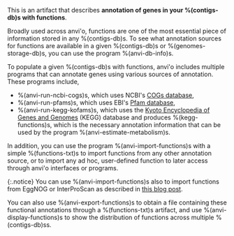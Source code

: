 This is an artifact that describes **annotation of genes in your %(contigs-db)s with functions**.

Broadly used across anvi'o, functions are one of the most essential piece of information stored in any %(contigs-db)s. To see what annotation sources for functions are available in a given %(contigs-db)s or %(genomes-storage-db)s, you can use the program %(anvi-db-info)s.

To populate a given %(contigs-db)s with functions, anvi'o includes multiple programs that can annotate genes using various sources of annotation. These programs include,

* %(anvi-run-ncbi-cogs)s, which uses NCBI's [COGs database](https://www.ncbi.nlm.nih.gov/pmc/articles/PMC102395/),
* %(anvi-run-pfams)s, which uses EBI's [Pfam database](https://pfam.xfam.org/),
* %(anvi-run-kegg-kofams)s, which uses the [Kyoto Encyclopedia of Genes and Genomes](https://www.genome.jp/kegg/) (KEGG) database and produces %(kegg-functions)s, which is the necessary annotation information that can be used by the program %(anvi-estimate-metabolism)s.

In addition, you can use the program %(anvi-import-functions)s with a simple %(functions-txt)s to import functions from any other annotation source, or to import any ad hoc, user-defined function to later access through anvi'o interfaces or programs.

{:.notice}
You can use %(anvi-import-functions)s also to import functions from EggNOG or InterProScan as described in [this blog post](http://merenlab.org/2016/06/18/importing-functions/).

You can also use %(anvi-export-functions)s to obtain a file containing these functional annotations through a %(functions-txt)s artifact, and use %(anvi-display-functions)s to show the distribution of functions across multiple %(contigs-db)ss.
